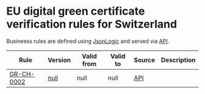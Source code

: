 # EU digital green certificate verification rules for Switzerland

Busineess rules are defined using [JsonLogic](https://jsonlogic.com) and served via [API](https://dgca-businessrule-service.ezdrav.si/rules/CH).

| Rule | Version | Valid from | Valid to | Source | Description |
| ---- | ------- | ---------- | -------- | ------ | ----------- |
| [GR-CH-0002](GR-CH-0002.json) | [null](GR-CH-0002_null.json) | null | null | [API](https://dgca-businessrule-service.ezdrav.si/rules/CH/a68f9b6940fbbd71706293838bfe0bd7561f0203ea2437e81f9a398fdfff181b) |  |
